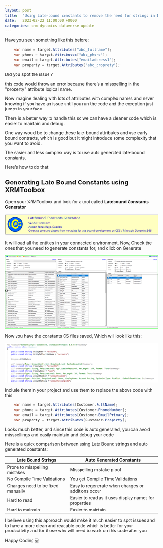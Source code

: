 ```yaml
---
layout: post
title:  "Using Late-bound constants to remove the need for strings in Dataverse Plugins and Workflows"
date:   2023-02-22 11:00:00 +0000
categories: crm dynamics dataverse update
---
```



Have you seen something like this before:
```csharp
    var name = target.Attributes["abc_fullname"];
    var phone = target.Attributes["abc_phone"];
    var email = target.Attributes["emailaddress1"];
    var property = target.Attributes["abc_proprety"];
```
Did you spot the issue ? 

this code would throw an error because there's a misspelling in the "property" attribute logical name.

Now imagine dealing with lots of attributes with complex names and never knowing if you have an issue until you run the code and the exception just jumps in your face.

There is a better way to handle this so we can have a cleaner code which is easier to maintain and debug.

One way would be to change these late-bound attributes and use early bound contracts, which is good but it might introduce some complexity that you want to avoid.

The easier and less complex way is to use auto generated late-bound constants.

Here's how to do that:
## Generating Late Bound Constants using XRMToolbox
Open your XRMToolbox and look for a tool called **Latebound Constants Generator**

![Late Bound Image 1](/assets/late-bound-image-1.PNG)

It will load all the entities in your connected environment.
Now, Check the ones that you need to generate constants for, and click on Generate

![Late Bound Image 2](/assets/late-bound-image-2.PNG)

Now you have the constants CS files saved, Which will look like this:

![Late Bound Image 3](/assets/late-bound-image-3.PNG)

Include them in your project and use them to replace the above code with this
```csharp
    var name = target.Attributes[Customer.FullName];
    var phone = target.Attributes[Customer.PhoneNumber];
    var email = target.Attributes[Customer.EmailPrimary];
    var property = target.Attributes[Customer.Property];
```
Looks much better, and since this code is auto generated, you can avoid misspellings and easily maintain and debug your code.

Here is a quick comparison between using Late Bound strings and auto generated constants:

|Late Bound Strings|Auto Generated Constants|
|--|--|
| Prone to misspelling mistakes | Misspelling mistake proof |
| No Compile Time Validations | You get Compile Time Validations |
| Changes need to be fixed manually | Easy to regenerate when changes or additions occur  |
| Hard to read | Easier to read as it uses display names for properties |
| Hard to maintain | Easier to maintain  |

I believe using this approach would make it much easier to spot issues and to have a more clean and readable code which is better for your productivity and for those who will need to work on this code after you.

Happy Coding :computer:




